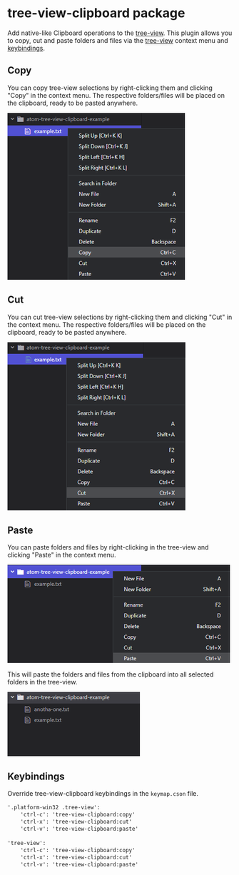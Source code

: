 # tree-view-clipboard package

Add native-like Clipboard operations to the [tree-view](https://atom.io/packages/tree-view). This plugin allows you to copy, cut and paste folders and files via the [tree-view](https://atom.io/packages/tree-view) context menu and [keybindings](#keybindings).

## Copy

You can copy tree-view selections by right-clicking them and clicking "Copy" in the context menu. The respective folders/files will be placed on the clipboard, ready to be pasted anywhere.

![copy](./assets/read-me/tree-view-copy.png)

## Cut

You can cut tree-view selections by right-clicking them and clicking "Cut" in the context menu. The respective folders/files will be placed on the clipboard, ready to be pasted anywhere.

![cut](./assets/read-me/tree-view-cut.png) 

## Paste

You can paste folders and files by right-clicking in the tree-view and clicking "Paste" in the context menu.

![paste](./assets/read-me/tree-view-paste.png)

This will paste the folders and files from the clipboard into all selected folders in the tree-view.

![pasted](./assets/read-me/tree-view-pasted.png)

## Keybindings

Override tree-view-clipboard keybindings in the `keymap.cson` file.

```
'.platform-win32 .tree-view':
    'ctrl-c': 'tree-view-clipboard:copy'
    'ctrl-x': 'tree-view-clipboard:cut'
    'ctrl-v': 'tree-view-clipboard:paste'

'tree-view':
    'ctrl-c': 'tree-view-clipboard:copy'
    'ctrl-x': 'tree-view-clipboard:cut'
    'ctrl-v': 'tree-view-clipboard:paste'
```
